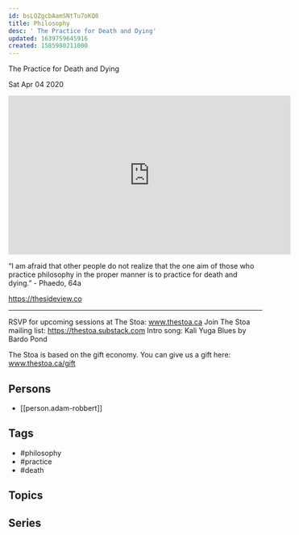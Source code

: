 ```yaml
---
id: bsLQZgcbAamSNtTu7oKQ8
title: Philosophy
desc: ' The Practice for Death and Dying'
updated: 1639759645916
created: 1585980211000
---
```



 The Practice for Death and Dying

Sat Apr 04 2020

<iframe width="560" height="315" src="https://www.youtube.com/embed/CxC5urbBNis" title="Philosophy: The Practice for Death and Dying w/ Adam Robbert" frameborder="0" allow="accelerometer; autoplay; clipboard-write; encrypted-media; gyroscope; picture-in-picture" allowfullscreen ></iframe>

“I am afraid that other people do not realize that the one aim of those who practice philosophy in the proper manner is to practice for death and dying.”  - Phaedo, 64a

https://thesideview.co

***

RSVP for upcoming sessions at The Stoa: www.thestoa.ca
Join The Stoa mailing list: https://thestoa.substack.com
Intro song: Kali Yuga Blues by Bardo Pond

The Stoa is based on the gift economy. You can give us a gift here: www.thestoa.ca/gift

## Persons

- [[person.adam-robbert]]

## Tags

- #philosophy
- #practice
- #death

## Topics



## Series




